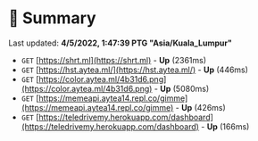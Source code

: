 # 📖 Summary
Last updated: **4/5/2022, 1:47:39 PTG "Asia/Kuala_Lumpur"**

- `GET` [https://shrt.ml](https://shrt.ml) - **Up** (2361ms)
- `GET` [https://hst.aytea.ml/](https://hst.aytea.ml/) - **Up** (446ms)
- `GET` [https://color.aytea.ml/4b31d6.png](https://color.aytea.ml/4b31d6.png) - **Up** (5080ms)
- `GET` [https://memeapi.aytea14.repl.co/gimme](https://memeapi.aytea14.repl.co/gimme) - **Up** (426ms)
- `GET` [https://teledrivemy.herokuapp.com/dashboard](https://teledrivemy.herokuapp.com/dashboard) - **Up** (166ms)
